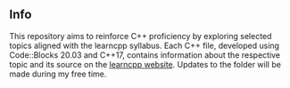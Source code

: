 ## Info

This repository aims to reinforce C++ proficiency by exploring selected topics aligned with the learncpp syllabus. Each C++ file, developed using Code::Blocks 20.03 and C++17, contains information about the respective topic and its source on the [learncpp website](https://www.learncpp.com/). Updates to the folder will be made during my free time.
